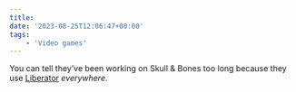 ```yaml
---
title:
date: '2023-08-25T12:06:47+00:00'
tags:
    - 'Video games'
---
```


You can tell they’ve been working on Skull &amp; Bones too long because they use [Liberator](https://www.losttype.com/font/?name=liberator) *everywhere*.